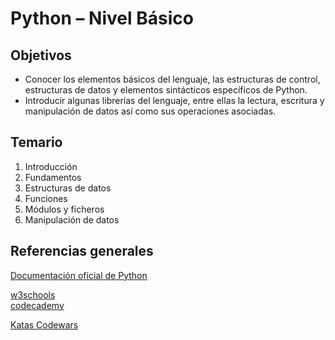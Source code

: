 # Python – Nivel Básico

## Objetivos

- Conocer los elementos básicos del lenguaje, las estructuras de control, estructuras de datos y elementos sintácticos específicos de Python.
- Introducir algunas librerías del lenguaje, entre ellas la lectura, escritura y manipulación de datos así como sus operaciones asociadas.

## Temario

1. Introducción
2. Fundamentos
3. Estructuras de datos
4. Funciones
5. Módulos y ficheros
6. Manipulación de datos

## Referencias generales

[Documentación oficial de Python](https://docs.python.org/es/3/)

[w3schools](https://www.w3schools.com/python/default.asp)  
[codecademy](https://www.codecademy.com/learn/learn-python-3)

[Katas Codewars](https://www.codewars.com/kata/search/python)